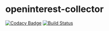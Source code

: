 # openinterest-collector

[![Codacy Badge](https://api.codacy.com/project/badge/Grade/7721d070800f4c9ea153b00ff130d756)](https://app.codacy.com/app/shawnhack/openinterest-collector?utm_source=github.com&utm_medium=referral&utm_content=shawnhack/openinterest-collector&utm_campaign=badger)
[![Build Status](https://travis-ci.com/shawnhack/openinterest-collector.svg?branch=develop)](https://travis-ci.com/shawnhack/openinterest-collector)